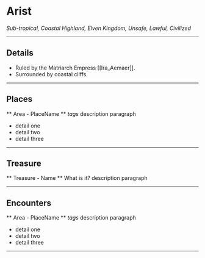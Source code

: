 # Arist
_Sub-tropical, Coastal Highland, Elven Kingdom, Unsafe, Lawful, Civilized_

---
## Details
- Ruled by the Matriarch Empress [[Ira_Aemaer]].
- Surrounded by coastal cliffs.

---
## Places
** Area - PlaceName **
_tags_
description paragraph
- detail one
- detail two
- detail three

---
## Treasure
** Treasure - Name **
What is it?
description paragraph

---
## Encounters
** Area - PlaceName **
_tags_
description paragraph
- detail one
- detail two
- detail three

---
